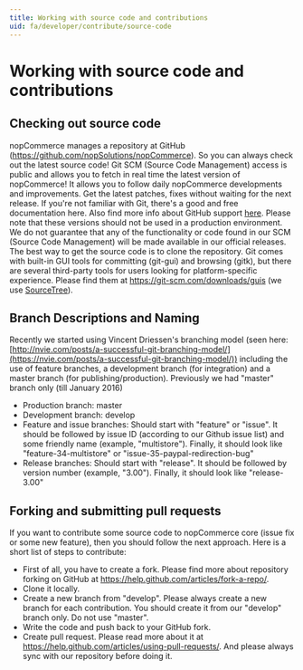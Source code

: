 ```yaml
---
title: Working with source code and contributions
uid: fa/developer/contribute/source-code
---
```


# Working with source code and contributions

## Checking out source code

nopCommerce manages a repository at GitHub (<https://github.com/nopSolutions/nopCommerce>). So you can always check out the latest source code! Git SCM (Source Code Management) access is public and allows you to fetch in real time the latest version of nopCommerce! It allows you to follow daily nopCommerce developments and improvements. Get the latest patches, fixes without waiting for the next release. If you're not familiar with Git, there's a good and free documentation here. Also find more info about GitHub support [here](https://opensource.guide/how-to-contribute/). Please note that these versions should not be used in a production environment. We do not guarantee that any of the functionality or code found in our SCM (Source Code Management) will be made available in our official releases. The best way to get the source code is to clone the repository. Git comes with built-in GUI tools for committing (git-gui) and browsing (gitk), but there are several third-party tools for users looking for platform-specific experience. Please find them at <https://git-scm.com/downloads/guis> (we use [SourceTree](https://www.sourcetreeapp.com/)).

## Branch Descriptions and Naming

Recently we started using Vincent Driessen's branching model (seen here: [http://nvie.com/posts/a-successful-git-branching-model/](https://nvie.com/posts/a-successful-git-branching-model/)) including the use of feature branches, a development branch (for integration) and a master branch (for publishing/production). Previously we had "master" branch only (till January 2016)

* Production branch: master
* Development branch: develop
* Feature and issue branches: Should start with "feature" or "issue". It should be followed by issue ID (according to our Github issue list) and some friendly name (example, "multistore"). Finally, it should look like "feature-34-multistore" or "issue-35-paypal-redirection-bug"
* Release branches: Should start with "release". It should be followed by version number (example, "3.00"). Finally, it should look like "release-3.00"

## Forking and submitting pull requests

If you want to contribute some source code to nopCommerce core (issue fix or some new feature), then you should follow the next approach. Here is a short list of steps to contribute:

* First of all, you have to create a fork. Please find more about repository forking on GitHub at <https://help.github.com/articles/fork-a-repo/>.
* Clone it locally.
* Create a new branch from "develop". Please always create a new branch for each contribution. You should create it from our "develop" branch only. Do not use "master".
* Write the code and push back to your GitHub fork.
* Create pull request. Please read more about it at <https://help.github.com/articles/using-pull-requests/>. And please always sync with our repository before doing it.